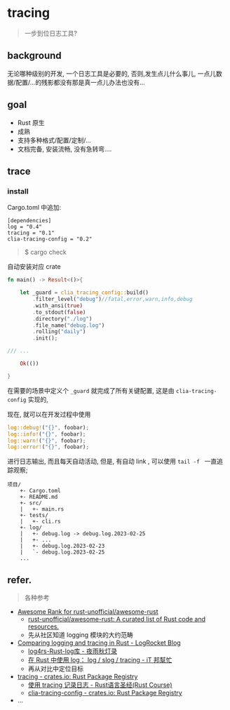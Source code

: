 # tracing
> 一步到位日志工具?

## background

无论哪种级别的开发,
一个日志工具是必要的,
否则,发生点儿什么事儿, 一点儿数据/配置/...的残影都没有那是真一点儿办法也没有...


## goal

- Rust 原生
- 成熟
- 支持多种格式/配置/定制/...
- 文档完备, 安装流畅, 没有急转弯....

## trace

### install

Cargo.toml 中追加:

    [dependencies]
    log = "0.4"
    tracing = "0.1"
    clia-tracing-config = "0.2"

> $ cargo check 

自动安装对应 crate

```rust
fn main() -> Result<()>{

    let _guard = clia_tracing_config::build()
        .filter_level("debug")//fatal,error,warn,info,debug
        .with_ansi(true)
        .to_stdout(false)
        .directory("./log")
        .file_name("debug.log")
        .rolling("daily")
        .init();

/// ...

    Ok(())

}
```

在需要的场景中定义个 `_guard` 就完成了所有关键配置,
这是由 `clia-tracing-config` 实现的,

现在, 就可以在开发过程中使用

```rust
log::debug!("{}", foobar);
log::info!("{}", foobar);
log::warn!("{}", foobar);
log::error!("{}", foobar);
```

进行日志输出, 而且每天自动活动, 但是, 有自动 link ,
可以使用 `tail -f ` 一直追踪观察;

```
项目/
    +- Cargo.toml
    +- README.md
    +- src/
    |   +- main.rs
    +- tests/
    |   +- cli.rs
    +- log/
    |   +- debug.log -> debug.log.2023-02-25
    |   +- ...
    |   +- debug.log.2023-02-23
    |   `- debug.log.2023-02-25
    ...
```






## refer.
> 各种参考

- [Awesome Rank for rust-unofficial/awesome-rust](https://awesomerank.github.io/lists/rust-unofficial/awesome-rust.html#cryptocurrencies)
    - [rust-unofficial/awesome-rust: A curated list of Rust code and resources.](https://github.com/rust-unofficial/awesome-rust)
    - 先从社区知道 logging 模块的大约范畴
- [Comparing logging and tracing in Rust - LogRocket Blog](https://blog.logrocket.com/comparing-logging-tracing-rust/)
    - [log4rs-Rust-log库 - 夜雨秋灯录](https://privaterookie.github.io/posts/2020-02-03-log4rs-Rust-log%E5%BA%93.html)
    - [在 Rust 中使用 log： log / slog / tracing - iT 邦幫忙](https://ithelp.ithome.com.tw/articles/10252834)
    - 再从对比中定位目标
- [tracing - crates.io: Rust Package Registry](https://choosealicense.com/licenses/mit)
    - [使用 tracing 记录日志 - Rust语言圣经(Rust Course)](https://course.rs/logs/tracing.html)
    - [clia-tracing-config - crates.io: Rust Package Registry](https://crates.io/crates/clia-tracing-config)
- ...

